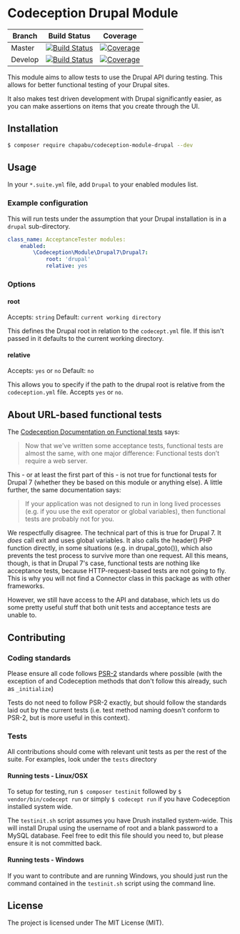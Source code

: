 # Codeception Drupal Module

Branch | Build Status | Coverage
-------|--------------|----------
Master|[![Build Status](https://travis-ci.org/Chapabu/codeception-module-drupal.svg?branch=master)](https://travis-ci.org/Chapabu/codeception-module-drupal)|[![Coverage](https://coveralls.io/repos/Chapabu/codeception-module-drupal/badge.svg?branch=master)](https://coveralls.io/r/Chapabu/codeception-module-drupal?branch=master)
Develop|[![Build Status](https://travis-ci.org/Chapabu/codeception-module-drupal.svg?branch=develop)](https://travis-ci.org/Chapabu/codeception-module-drupal)|[![Coverage](https://coveralls.io/repos/Chapabu/codeception-module-drupal/badge.svg?branch=develop)](https://coveralls.io/r/Chapabu/codeception-module-drupal?branch=develop)

This module aims to allow tests to use the Drupal API during
testing. This allows for better functional testing of your Drupal sites.

It also makes test driven development with Drupal significantly easier, as you can make assertions on items that you create through the UI.

## Installation

```bash
$ composer require chapabu/codeception-module-drupal --dev
```

## Usage

In your `*.suite.yml` file, add `Drupal` to your enabled modules list.

### Example configuration

This will run tests under the assumption that your Drupal installation is in a
`drupal` sub-directory.

```yaml
class_name: AcceptanceTester modules:
    enabled:
        \Codeception\Module\Drupal7\Drupal7:
            root: 'drupal'
            relative: yes
```

### Options

#### root
Accepts: `string` Default: `current working directory`

This defines the Drupal root in relation to the `codecept.yml` file. If this isn't passed in it defaults to the current working directory.

#### relative
Accepts: `yes` or `no` Default: `no`

This allows you to specify if the path to the drupal root is relative from the
`codeception.yml` file. Accepts `yes` or `no`.

## About URL-based functional tests
The [Codeception Documentation on Functional tests](http://codeception.com/docs/04-FunctionalTests) says:

> Now that we’ve written some acceptance tests, functional tests are almost the 
> same, with one major difference: Functional tests don’t require a web server.

This - or at least the first part of this - is not true for functional tests 
for Drupal 7 (whether they be based on this module or anything else). A 
little further, the same documentation says:

> If your application was not designed to run in long lived processes (e.g. if 
> you use the exit operator or global variables), then functional tests are 
> probably not for you.

We respectfully disagree. The technical part of this is true for Drupal 7. It
*does* call exit and uses global variables. It also calls the header() PHP 
function directly, in some situations (e.g. in drupal_goto()), which also 
prevents the test process to survive more than one request. All this means, 
though, is that in Drupal 7's case, functional tests are nothing like acceptance 
tests, because HTTP-request-based tests are not going to fly. This is why you 
will not find a Connector class in this package as with other frameworks. 

However, we still have access to the API and database, which lets us do some 
pretty useful stuff that both unit tests and acceptance tests are unable to.

## Contributing

### Coding standards

Please ensure all code follows
[PSR-2](https://github.com/php-fig/fig-standards/blob/master/accepted/PSR-2-coding-style-guide.md)
standards where possible (with the exception of and Codeception methods that
don't follow this already, such as `_initialize`)

Tests do not need to follow PSR-2 exactly, but should follow the standards laid out by the current tests (i.e. test method naming doesn't conform to PSR-2, but is more useful in this context).

### Tests

All contributions should come with relevant unit tests as per the rest of the
suite. For examples, look under the `tests` directory

#### Running tests - Linux/OSX

To setup for testing, run `$ composer testinit` followed by `$
vendor/bin/codecept run` or simply `$ codecept run` if you have Codeception
installed system wide.

The `testinit.sh` script assumes you have Drush installed system-wide.  This
will install Drupal using the username of root and a blank password to a MySQL
database. Feel free to edit this file should you need to, but please ensure it
is not committed back.

#### Running tests - Windows

If you want to contribute and are running Windows, you should just run the command contained in the `testinit.sh` script using the command line.

## License

The project is licensed under The MIT License (MIT).
